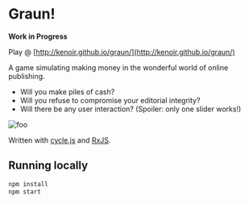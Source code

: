 # Graun!

**Work in Progress**

Play @ [http://kenoir.github.io/graun/](http://kenoir.github.io/graun/)

A game simulating making money in the wonderful world of online publishing.

- Will you make piles of cash?
- Will you refuse to compromise your editorial integrity?
- Will there be any user interaction? (Spoiler: only one slider works!) 

![foo](https://cloud.githubusercontent.com/assets/953792/11246084/0d94cec0-8e0e-11e5-888d-c3b970535c6d.png)

Written with [cycle.js](http://cycle.js.org/) and [RxJS](https://github.com/Reactive-Extensions/RxJS).

## Running locally
```sh
npm install
npm start
```
